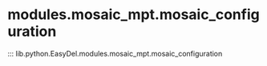# modules.mosaic_mpt.mosaic_configuration
::: lib.python.EasyDel.modules.mosaic_mpt.mosaic_configuration